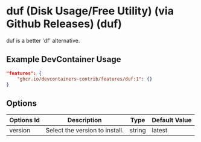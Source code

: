 
# duf (Disk Usage/Free Utility) (via Github Releases) (duf)

duf is a better 'df' alternative.

## Example DevContainer Usage

```json
"features": {
    "ghcr.io/devcontainers-contrib/features/duf:1": {}
}
```

## Options

| Options Id | Description | Type | Default Value |
|-----|-----|-----|-----|
| version | Select the version to install. | string | latest |


